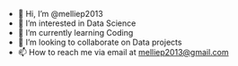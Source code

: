 - 👋 Hi, I’m @melliep2013
- 👀 I’m interested in Data Science
- 🌱 I’m currently learning Coding
- 💞️ I’m looking to collaborate on Data projects
- 📫 How to reach me via email at melliep2013@gmail.com

<!---
melliep2013/melliep2013 is a ✨ special ✨ repository because its `README.md` (this file) appears on your GitHub profile.
You can click the Preview link to take a look at your changes.
--->
